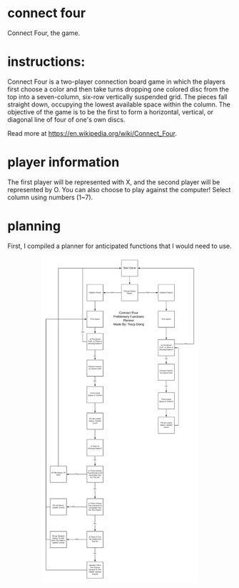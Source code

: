 # connect four
Connect Four, the game.

# instructions:
Connect Four is a two-player connection board game in which the players first choose a color and then take turns dropping one colored disc from the top into a seven-column, six-row vertically suspended grid. The pieces fall straight down, occupying the lowest available space within the column. The objective of the game is to be the first to form a horizontal, vertical, or diagonal line of four of one's own discs.

Read more at https://en.wikipedia.org/wiki/Connect_Four.

# player information
The first player will be represented with X, and the second player will be represented by O. You can also choose to play against the computer! Select column using numbers (1~7).

# planning
First, I compiled a planner for anticipated functions that I would need to use.
<p align="center">
  <img src="Connect_Four_Functions_Planner.png" width="350">
</p>
